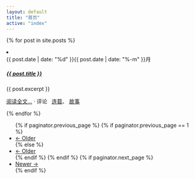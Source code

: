 ```yaml
---
layout: default
title: "首页"
active: "index"
---
```

{% for post in site.posts %}
<li>
  <div class="date"><span>{{ post.date | date: "%d" }}</span>{{ post.date | date: "%-m" }}月</div>
  <div class="collections-info">
      <h5>
          <a href="{{ post.url }}">{{ post.title }}</a>
      </h5>
      <div class="description">{{ post.excerpt }}</div>
      <p>
          <a class="blue-link" href="{{ post.url }}">阅读全文...</a>
          · 评论
          <span class="tag">
          <i class="fa fa-tags"></i>&nbsp;
              <a class="" href="/tags/1951/collections">连载</a>、
              <a class="" href="/tags/17/collections">故事</a>
          </span>
      </p>
  </div>
</li>
{% endfor %}

<!-- Pager indicator -->
<ul class="pager">
  {% if paginator.previous_page %} {% if paginator.previous_page == 1 %}
  <li class="previous">
    <a href="{{ site.url }}/">
      &larr; Older
    </a>
  </li>
  {% else %}
  <li class="previous">
    <a href="{{ site.url }}/page{{ paginator.previous_page }}">
      &larr; Older
    </a>
  </li>
  {% endif %} {% endif %} {% if paginator.next_page %}
  <li class="next">
    <a href="{{ site.url }}/page{{ paginator.next_page }}">
      Newer &rarr;
    </a>
  </li>
  {% endif %}
</ul>
